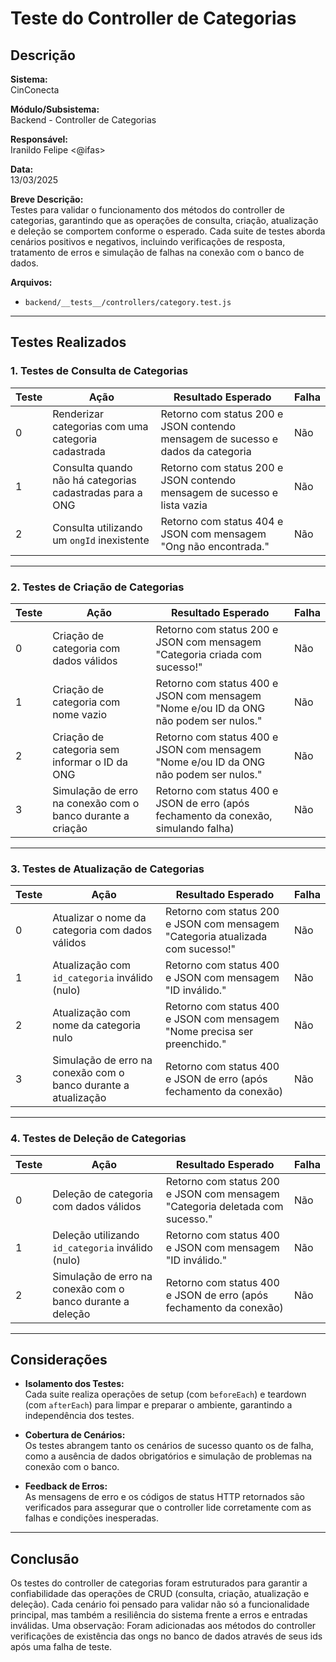 # Teste do Controller de Categorias

## Descrição

**Sistema:**  
CinConecta

**Módulo/Subsistema:**  
Backend - Controller de Categorias

**Responsável:**  
Iranildo Felipe <@ifas>

**Data:**  
13/03/2025

**Breve Descrição:**  
Testes para validar o funcionamento dos métodos do controller de categorias, garantindo que as operações de consulta, criação, atualização e deleção se comportem conforme o esperado. Cada suite de testes aborda cenários positivos e negativos, incluindo verificações de resposta, tratamento de erros e simulação de falhas na conexão com o banco de dados.

**Arquivos:**  
- `backend/__tests__/controllers/category.test.js`

---

## Testes Realizados

### 1. Testes de Consulta de Categorias

| Teste | Ação                                                              | Resultado Esperado                                                              | Falha |
|-------|-------------------------------------------------------------------|---------------------------------------------------------------------------------|-------|
| 0     | Renderizar categorias com uma categoria cadastrada                | Retorno com status 200 e JSON contendo mensagem de sucesso e dados da categoria | Não   |
| 1     | Consulta quando não há categorias cadastradas para a ONG           | Retorno com status 200 e JSON contendo mensagem de sucesso e lista vazia         | Não   |
| 2     | Consulta utilizando um `ongId` inexistente                         | Retorno com status 404 e JSON com mensagem "Ong não encontrada."                | Não   |

---

### 2. Testes de Criação de Categorias

| Teste | Ação                                                            | Resultado Esperado                                                                                      | Falha |
|-------|-----------------------------------------------------------------|---------------------------------------------------------------------------------------------------------|-------|
| 0     | Criação de categoria com dados válidos                          | Retorno com status 200 e JSON com mensagem "Categoria criada com sucesso!"                              | Não   |
| 1     | Criação de categoria com nome vazio                             | Retorno com status 400 e JSON com mensagem "Nome e/ou ID da ONG não podem ser nulos."                     | Não   |
| 2     | Criação de categoria sem informar o ID da ONG                   | Retorno com status 400 e JSON com mensagem "Nome e/ou ID da ONG não podem ser nulos."                     | Não   |
| 3     | Simulação de erro na conexão com o banco durante a criação        | Retorno com status 400 e JSON de erro (após fechamento da conexão, simulando falha)                       | Não   |

---

### 3. Testes de Atualização de Categorias

| Teste | Ação                                                               | Resultado Esperado                                                         | Falha |
|-------|--------------------------------------------------------------------|----------------------------------------------------------------------------|-------|
| 0     | Atualizar o nome da categoria com dados válidos                     | Retorno com status 200 e JSON com mensagem "Categoria atualizada com sucesso!" | Não   |
| 1     | Atualização com `id_categoria` inválido (nulo)                        | Retorno com status 400 e JSON com mensagem "ID inválido."                   | Não   |
| 2     | Atualização com nome da categoria nulo                                | Retorno com status 400 e JSON com mensagem "Nome precisa ser preenchido."   | Não   |
| 3     | Simulação de erro na conexão com o banco durante a atualização          | Retorno com status 400 e JSON de erro (após fechamento da conexão)            | Não   |

---

### 4. Testes de Deleção de Categorias

| Teste | Ação                                                              | Resultado Esperado                                                                  | Falha |
|-------|-------------------------------------------------------------------|-------------------------------------------------------------------------------------|-------|
| 0     | Deleção de categoria com dados válidos                             | Retorno com status 200 e JSON com mensagem "Categoria deletada com sucesso."         | Não   |
| 1     | Deleção utilizando `id_categoria` inválido (nulo)                    | Retorno com status 400 e JSON com mensagem "ID inválido."                            | Não   |
| 2     | Simulação de erro na conexão com o banco durante a deleção           | Retorno com status 400 e JSON de erro (após fechamento da conexão)                   | Não   |

---

## Considerações

- **Isolamento dos Testes:**  
  Cada suite realiza operações de setup (com `beforeEach`) e teardown (com `afterEach`) para limpar e preparar o ambiente, garantindo a independência dos testes.

- **Cobertura de Cenários:**  
  Os testes abrangem tanto os cenários de sucesso quanto os de falha, como a ausência de dados obrigatórios e simulação de problemas na conexão com o banco.

- **Feedback de Erros:**  
  As mensagens de erro e os códigos de status HTTP retornados são verificados para assegurar que o controller lide corretamente com as falhas e condições inesperadas.

---

## Conclusão

Os testes do controller de categorias foram estruturados para garantir a confiabilidade das operações de CRUD (consulta, criação, atualização e deleção). Cada cenário foi pensado para validar não só a funcionalidade principal, mas também a resiliência do sistema frente a erros e entradas inválidas.
Uma observação: Foram adicionadas aos métodos do controller verificações de existência das ongs no banco de dados através de seus ids após uma falha de teste.
